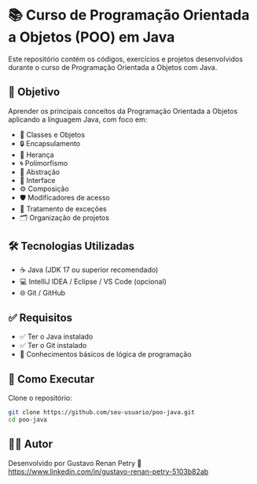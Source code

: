 # 📚 Curso de Programação Orientada a Objetos (POO) em Java

Este repositório contém os códigos, exercícios e projetos desenvolvidos durante o curso de Programação Orientada a Objetos com Java.

## 🎯 Objetivo

Aprender os principais conceitos da Programação Orientada a Objetos aplicando a linguagem Java, com foco em:

- 🧱 Classes e Objetos  
- 🔒 Encapsulamento  
- 🧬 Herança  
- 🌀 Polimorfismo  
- 🧠 Abstração  
- 🧩 Interface  
- ⚙️ Composição  
- 🛡️ Modificadores de acesso  
- 🚫 Tratamento de exceções  
- 🗂️ Organização de projetos  

## 🛠️ Tecnologias Utilizadas

- ☕ Java (JDK 17 ou superior recomendado)  
- 💻 IntelliJ IDEA / Eclipse / VS Code (opcional)  
- 🌐 Git / GitHub

## ✅ Requisitos

- ✅ Ter o Java instalado  
- ✅ Ter o Git instalado  
- 🧠 Conhecimentos básicos de lógica de programação

## 🚀 Como Executar

Clone o repositório:

```bash
git clone https://github.com/seu-usuario/poo-java.git
cd poo-java 
```

## 👨‍💻 Autor
Desenvolvido por Gustavo Renan Petry
🔗 https://www.linkedin.com/in/gustavo-renan-petry-5103b82ab
